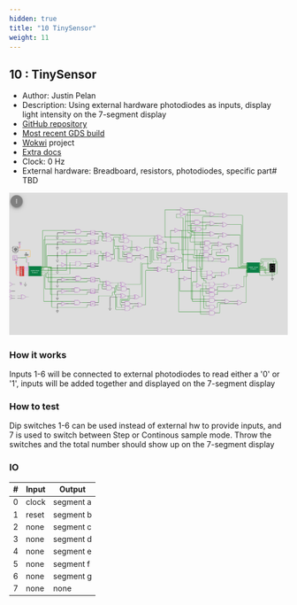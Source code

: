 ```yaml
---
hidden: true
title: "10 TinySensor"
weight: 11
---
```


## 10 : TinySensor

* Author: Justin Pelan
* Description: Using external hardware photodiodes as inputs, display light intensity on the 7-segment display
* [GitHub repository](https://github.com/justinP-wrk/tt02-TinySensor)
* [Most recent GDS build](https://github.com/justinP-wrk/tt02-TinySensor/actions/runs/3483558050)
* [Wokwi](https://wokwi.com/projects/347787021138264660) project
* [Extra docs]()
* Clock: 0 Hz
* External hardware: Breadboard, resistors, photodiodes, specific part# TBD

![picture](images/TT01.png)

### How it works

Inputs 1-6 will be connected to external photodiodes to read either a '0' or '1', inputs will be added together and displayed on the 7-segment display

### How to test

Dip switches 1-6 can be used instead of external hw to provide inputs, and 7 is used to switch between Step or Continous sample mode. Throw the switches and the total number should show up on the 7-segment display

### IO

| # | Input        | Output       |
|---|--------------|--------------|
| 0 | clock  | segment a |
| 1 | reset  | segment b |
| 2 | none  | segment c |
| 3 | none  | segment d |
| 4 | none  | segment e |
| 5 | none  | segment f |
| 6 | none  | segment g |
| 7 | none  | none |
